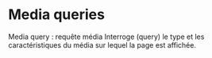# Media queries
  Media query : requête média
    Interroge (query) le type et les caractéristiques du média sur lequel la page est affichée.